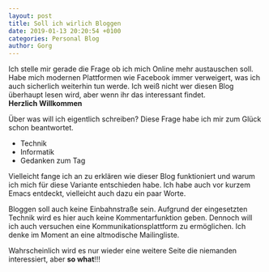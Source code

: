 ```yaml
---
layout: post
title: Soll ich wirlich Bloggen
date: 2019-01-13 20:20:54 +0100
categories: Personal Blog
author: Gorg
---
```

Ich stelle mir gerade die Frage ob ich mich Online mehr austauschen soll. 
Habe mich modernen Plattformen wie Facebook immer verweigert, was ich 
auch sicherlich weiterhin tun werde. Ich weiß nicht wer diesen Blog
überhaupt lesen wird, aber wenn ihr das interessant findet.  
**Herzlich Willkommen**

Über was will ich eigentlich schreiben? Diese Frage habe ich mir zum Glück schon
beantwortet.

* Technik
* Informatik
* Gedanken zum Tag

Vielleicht fange ich an zu erklären wie dieser Blog funktioniert und warum ich
mich für diese Variante entschieden habe. Ich habe auch vor kurzem Emacs
entdeckt, vielleicht auch dazu ein paar Worte.

Bloggen soll auch keine Einbahnstraße sein. Aufgrund der eingesetzten Technik wird
es hier auch keine Kommentarfunktion geben. Dennoch will ich auch versuchen eine
Kommunikationsplattform zu ermöglichen. Ich denke im Moment an eine altmodische Mailingliste.

Wahrscheinlich wird es nur wieder eine weitere Seite die niemanden interessiert,
aber **so what**!!!
